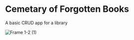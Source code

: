 # Cemetary of Forgotten Books
A basic CRUD app for a library


![Frame 1-2 (1)](https://user-images.githubusercontent.com/46256526/105194163-4dc97080-5b5f-11eb-9ff9-24b17bd4e997.png)
